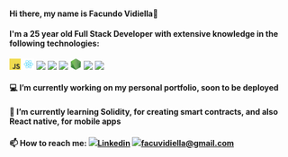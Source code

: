 #### Hi there, my name is Facundo Vidiella:vulcan_salute:

<!--
**FacuVidiella/FacuVidiella** is a ✨ _special_ ✨ repository because its `README.md` (this file) appears on your GitHub profile.

Here are some ideas to get you started:

- 🔭 I’m currently working on ...
- 🌱 I’m currently learning ...
- 👯 I’m looking to collaborate on ...
- 🤔 I’m looking for help with ...
- 💬 Ask me about ...
- 📫 How to reach me: ...
- 😄 Pronouns: ...
- ⚡ Fun fact: ...
-->
#### I'm a 25 year old Full Stack Developer with extensive knowledge in the following technologies:
<code><img height="20" src="https://raw.githubusercontent.com/github/explore/80688e429a7d4ef2fca1e82350fe8e3517d3494d/topics/javascript/javascript.png"></code>
<code><img height="20" src="https://raw.githubusercontent.com/github/explore/80688e429a7d4ef2fca1e82350fe8e3517d3494d/topics/react/react.png"></code>
<code><img height="20" src="https://uxwing.com/wp-content/themes/uxwing/download/10-brands-and-social-media/redux.png"></code>
<code><img height="20" src="https://cdn-icons-png.flaticon.com/512/919/919826.png"></code>
<code><img height="20" src="https://cdn-icons-png.flaticon.com/512/919/919827.png"></code>
<code><img height="20" src="https://raw.githubusercontent.com/github/explore/80688e429a7d4ef2fca1e82350fe8e3517d3494d/topics/nodejs/nodejs.png"></code>
<code><img heigth="20" width="20" src="https://uxwing.com/wp-content/themes/uxwing/download/10-brands-and-social-media/postgresql.png"></code>
<code><img heigth="20" width="20" src="https://cdn.icon-icons.com/icons2/2415/PNG/512/sequelize_original_logo_icon_146348.png"></code>






#### :computer: I’m currently working on my personal portfolio, soon to be deployed
#### 🌱 I’m currently learning Solidity, for creating smart contracts, and also React native, for mobile apps
#### 📫 How to reach me: <code><img height="20" src="https://cdn-icons-png.flaticon.com/512/174/174857.png"></code>[Linkedin](https://www.linkedin.com/in/facundovidiella/) <code><img heigth="20" width="20" src="https://cdn.icon-icons.com/icons2/2631/PNG/512/gmail_new_logo_icon_159149.png"></code>facuvidiella@gmail.com
 

                        
                        
